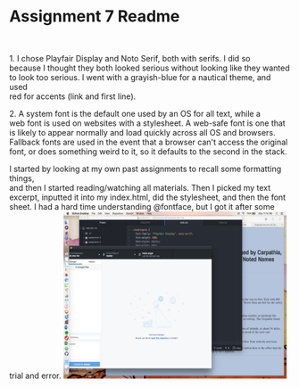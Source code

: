 <!DOCTYPE html>
<html>

<h1>Assignment 7 Readme </h1>
<br>
<p>1. I chose Playfair Display and Noto Serif, both with serifs. I did so <br>
because I thought they both looked serious without looking like they wanted <br>
to look too serious. I went with a grayish-blue for a nautical theme, and used <br>
red for accents (link and first line). <br> </p>
<p>2. A system font is the default one used by an OS for all text, while a <br>
web font is used on websites with a stylesheet. A web-safe font is one that <br>
is likely to appear normally and load quickly across all OS and browsers. <br>
Fallback fonts are used in the event that a browser can't access the original <br>
font, or does something weird to it, so it defaults to the second in the stack. </p>
I started by looking at my own past assignments to recall some formatting things, <br> and then I started reading/watching all materials. Then I picked my text <br>
excerpt, inputted it into my index.html, did the stylesheet, and then the font <br> sheet. I had a hard time understanding @fontface, but I got it after some <br>
trial and error.
<img src="assignment-7/screenshot7.png" width="400" height="300">

